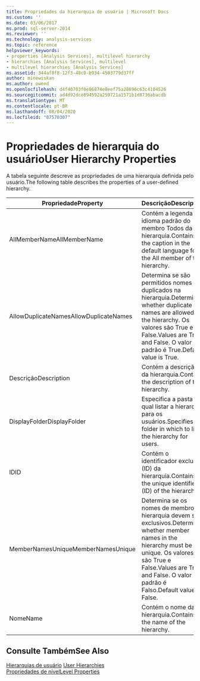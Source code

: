 ```yaml
---
title: Propriedades da hierarquia de usuário | Microsoft Docs
ms.custom: ''
ms.date: 03/06/2017
ms.prod: sql-server-2014
ms.reviewer: ''
ms.technology: analysis-services
ms.topic: reference
helpviewer_keywords:
- properties [Analysis Services], multilevel hierarchy
- hierarchies [Analysis Services], multilevel
- multilevel hierarchies [Analysis Services]
ms.assetid: 344af8f8-12f3-48c0-b934-4503779d37ff
author: minewiskan
ms.author: owend
ms.openlocfilehash: d4f40703f0e86874e8eef75a28696c63c4104526
ms.sourcegitcommit: ad4d92dce894592a259721a1571b1d8736abacdb
ms.translationtype: MT
ms.contentlocale: pt-BR
ms.lasthandoff: 08/04/2020
ms.locfileid: "87570307"
---
```

# <a name="user-hierarchy-properties"></a><span data-ttu-id="a7ee3-102">Propriedades de hierarquia do usuário</span><span class="sxs-lookup"><span data-stu-id="a7ee3-102">User Hierarchy Properties</span></span>
  <span data-ttu-id="a7ee3-103">A tabela seguinte descreve as propriedades de uma hierarquia definida pelo usuário.</span><span class="sxs-lookup"><span data-stu-id="a7ee3-103">The following table describes the properties of a user-defined hierarchy.</span></span>  
  
|<span data-ttu-id="a7ee3-104">Propriedade</span><span class="sxs-lookup"><span data-stu-id="a7ee3-104">Property</span></span>|<span data-ttu-id="a7ee3-105">Descrição</span><span class="sxs-lookup"><span data-stu-id="a7ee3-105">Description</span></span>|  
|--------------|-----------------|  
|<span data-ttu-id="a7ee3-106">AllMemberName</span><span class="sxs-lookup"><span data-stu-id="a7ee3-106">AllMemberName</span></span>|<span data-ttu-id="a7ee3-107">Contém a legenda no idioma padrão do membro Todos da hierarquia.</span><span class="sxs-lookup"><span data-stu-id="a7ee3-107">Contains the caption in the default language for the All member of the hierarchy.</span></span>|  
|<span data-ttu-id="a7ee3-108">AllowDuplicateNames</span><span class="sxs-lookup"><span data-stu-id="a7ee3-108">AllowDuplicateNames</span></span>|<span data-ttu-id="a7ee3-109">Determina se são permitidos nomes duplicados na hierarquia.</span><span class="sxs-lookup"><span data-stu-id="a7ee3-109">Determines whether duplicate names are allowed in the hierarchy.</span></span> <span data-ttu-id="a7ee3-110">Os valores são True e False.</span><span class="sxs-lookup"><span data-stu-id="a7ee3-110">Values are True and False.</span></span> <span data-ttu-id="a7ee3-111">O valor padrão é True.</span><span class="sxs-lookup"><span data-stu-id="a7ee3-111">Default value is True.</span></span>|  
|<span data-ttu-id="a7ee3-112">Descrição</span><span class="sxs-lookup"><span data-stu-id="a7ee3-112">Description</span></span>|<span data-ttu-id="a7ee3-113">Contém a descrição da hierarquia.</span><span class="sxs-lookup"><span data-stu-id="a7ee3-113">Contains the description of the hierarchy.</span></span>|  
|<span data-ttu-id="a7ee3-114">DisplayFolder</span><span class="sxs-lookup"><span data-stu-id="a7ee3-114">DisplayFolder</span></span>|<span data-ttu-id="a7ee3-115">Especifica a pasta na qual listar a hierarquia para os usuários.</span><span class="sxs-lookup"><span data-stu-id="a7ee3-115">Specifies the folder in which to list the hierarchy for users.</span></span>|  
|<span data-ttu-id="a7ee3-116">ID</span><span class="sxs-lookup"><span data-stu-id="a7ee3-116">ID</span></span>|<span data-ttu-id="a7ee3-117">Contém o identificador exclusivo (ID) da hierarquia.</span><span class="sxs-lookup"><span data-stu-id="a7ee3-117">Contains the unique identifier (ID) of the hierarchy.</span></span>|  
|<span data-ttu-id="a7ee3-118">MemberNamesUnique</span><span class="sxs-lookup"><span data-stu-id="a7ee3-118">MemberNamesUnique</span></span>|<span data-ttu-id="a7ee3-119">Determina se os nomes de membro na hierarquia devem ser exclusivos.</span><span class="sxs-lookup"><span data-stu-id="a7ee3-119">Determines whether member names in the hierarchy must be unique.</span></span> <span data-ttu-id="a7ee3-120">Os valores são True e False.</span><span class="sxs-lookup"><span data-stu-id="a7ee3-120">Values are True and False.</span></span> <span data-ttu-id="a7ee3-121">O valor padrão é Falso.</span><span class="sxs-lookup"><span data-stu-id="a7ee3-121">Default value is False.</span></span>|  
|<span data-ttu-id="a7ee3-122">Nome</span><span class="sxs-lookup"><span data-stu-id="a7ee3-122">Name</span></span>|<span data-ttu-id="a7ee3-123">Contém o nome da hierarquia.</span><span class="sxs-lookup"><span data-stu-id="a7ee3-123">Contains the name of the hierarchy.</span></span>|  
  
## <a name="see-also"></a><span data-ttu-id="a7ee3-124">Consulte Também</span><span class="sxs-lookup"><span data-stu-id="a7ee3-124">See Also</span></span>  
 <span data-ttu-id="a7ee3-125">[Hierarquias de usuário](user-hierarchies.md) </span><span class="sxs-lookup"><span data-stu-id="a7ee3-125">[User Hierarchies](user-hierarchies.md) </span></span>  
 [<span data-ttu-id="a7ee3-126">Propriedades de nível</span><span class="sxs-lookup"><span data-stu-id="a7ee3-126">Level Properties</span></span>](user-hierarchies-level-properties.md)  
  
  
